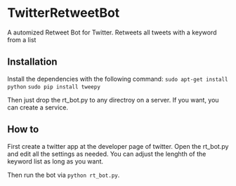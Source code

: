 # TwitterRetweetBot
A automized Retweet Bot for Twitter. Retweets all tweets with a keyword from a list

## Installation
Install the dependencies with the following command:
``sudo apt-get install python``
``sudo pip install tweepy``

Then just drop the rt_bot.py to any directroy on a server. If you want, you can create a service.

## How to
First create a twitter app at the developer page of twitter. Open the rt_bot.py and edit all the settings as needed. You can adjust the lenghth of the keyword list as long as you want.

Then run the bot via ``python rt_bot.py``.
